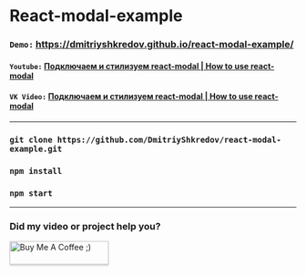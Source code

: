 # React-modal-example

### `Demo:` https://dmitriyshkredov.github.io/react-modal-example/

#### `Youtube:` [Подключаем и стилизуем react-modal | How to use react-modal](https://youtu.be/r4YnCmvsP30)

#### `VK Video:` [Подключаем и стилизуем react-modal | How to use react-modal](https://vk.com/video/@tipichnyjvebrazrabotchik?z=video-222570561_456239035%2Fclub222570561%2Fpl_-222570561_-2)

---

### `git clone https://github.com/DmitriyShkredov/react-modal-example.git`

### `npm install`

### `npm start`

---

### Did my video or project help you?

<a href="https://www.buymeacoffee.com/DmitriyShkredov" target="_blank"><img src="https://www.buymeacoffee.com/assets/img/custom_images/orange_img.png" alt="Buy Me A Coffee ;)" style="height: 41px !important;width: 174px !important;box-shadow: 0px 3px 2px 0px rgba(190, 190, 190, 0.5) !important;-webkit-box-shadow: 0px 3px 2px 0px rgba(190, 190, 190, 0.5) !important;" ></a>
